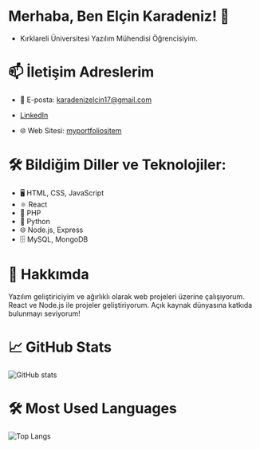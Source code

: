 # Merhaba, Ben Elçin Karadeniz! 👋

- Kırklareli Üniversitesi Yazılım Mühendisi Öğrencisiyim.

  
# 📫 İletişim Adreslerim
- 📧 E-posta: karadenizelcin17@gmail.com
  
- [LinkedIn](https://www.linkedin.com/in/elcinkaradeniz/)
  
- 🌐 Web Sitesi: [myportfoliositem](https://myportfoliositem.netlify.app/)



# 🛠️ Bildiğim Diller ve Teknolojiler:
- 🖥️ HTML, CSS, JavaScript
- ⚛️ React
- 🐘 PHP
- 🐍 Python
- 🌐 Node.js, Express
- 🗄️ MySQL, MongoDB


# 💼 Hakkımda
Yazılım geliştiriciyim ve ağırlıklı olarak web projeleri üzerine çalışıyorum. React ve Node.js ile projeler geliştiriyorum. Açık kaynak dünyasına katkıda bulunmayı seviyorum!


# 📈 GitHub Stats
![GitHub stats](https://github-readme-stats.vercel.app/api?username=elcinkaradeniz&show_icons=true&theme=radical)

# 🛠️ Most Used Languages
![Top Langs](https://github-readme-stats.vercel.app/api/top-langs/?username=elcinkaradeniz&layout=compact&theme=radical)

